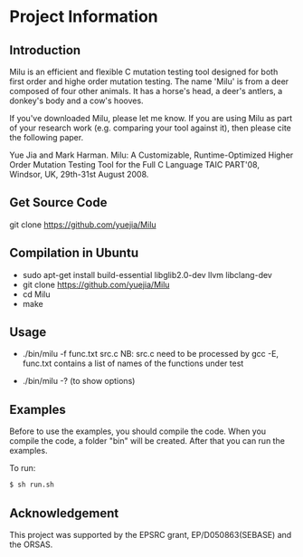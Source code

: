 # Project Information

## Introduction

Milu is an efficient and flexible C mutation testing tool designed for
both first order and highe order mutation testing. The name 'Milu' is
from a deer composed of four other animals. It has a horse's head, a
deer's antlers, a donkey's body and a cow's hooves.

If you've downloaded Milu, please let me know. If you are using Milu as
part of your research work (e.g. comparing your tool against it), then
please cite the following paper.

Yue Jia and Mark Harman. Milu: A Customizable, Runtime-Optimized Higher
Order Mutation Testing Tool for the Full C Language TAIC PART'08,
Windsor, UK, 29th-31st August 2008.

## Get Source Code 

git clone https://github.com/yuejia/Milu 

## Compilation in Ubuntu

- sudo apt-get install build-essential libglib2.0-dev llvm libclang-dev
- git clone https://github.com/yuejia/Milu
- cd Milu
- make

## Usage 
- ./bin/milu -f func.txt src.c 
NB: src.c need to be processed by gcc -E, func.txt contains a list of names of the functions under test

- ./bin/milu -? (to show options)

## Examples

Before to use the examples, you should compile the code. When you compile the code, a folder "bin" will be created. After that you can run the examples.

To run:

```sh
$ sh run.sh
```

## Acknowledgement

This project was supported by the EPSRC grant, EP/D050863(SEBASE) and
the ORSAS.
